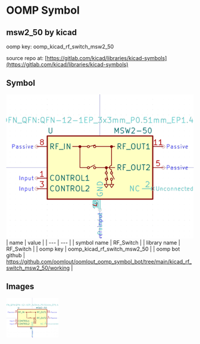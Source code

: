 # OOMP Symbol  
## msw2_50  by kicad  
  
oomp key: oomp_kicad_rf_switch_msw2_50  
  
source repo at: [https://gitlab.com/kicad/libraries/kicad-symbols](https://gitlab.com/kicad/libraries/kicad-symbols)  
## Symbol  
  
[![working.png](working_600.png)](working.png)  
| name | value | 
| --- | --- | 
| symbol name | RF_Switch | 
| library name | RF_Switch | 
| oomp key | oomp_kicad_rf_switch_msw2_50 | 
| oomp bot github | https://github.com/oomlout/oomlout_oomp_symbol_bot/tree/main/kicad_rf_switch_msw2_50/working | 
## Images  
  
[![working.png](working_140.png)](working.png)  
